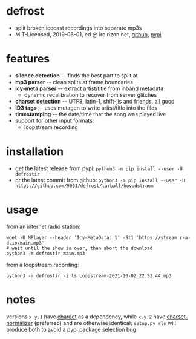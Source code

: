 # defrost
* split broken icecast recordings into separate mp3s
* MIT-Licensed, 2019-06-01, ed @ irc.rizon.net, [github](https://github.com/9001/defrost), [pypi](https://pypi.org/project/defrostir/)

# features
* **silence detection** -- finds the best part to split at
* **mp3 parser** -- clean splits at frame boundaries
* **icy-meta parser** -- extract artist/title from inband metadata
  * dynamic recalibration to recover from server glitches
* **charset detection** -- UTF8, latin-1, shift-jis and friends, all good
* **ID3 tags** -- uses mutagen to write aritst/title into the files
* **timestamping** -- the date/time that the song was played live
* support for other input formats:
  * loopstream recording

# installation
* get the latest release from pypi: `python3 -m pip install --user -U defrostir`
* or the latest commit from github: `python3 -m pip install --user -U https://github.com/9001/defrost/tarball/hovudstraum`


# usage

from an internet radio station:
```
wget -U MPlayer --header 'Icy-MetaData: 1' -St1 'https://stream.r-a-d.io/main.mp3'
# wait until the show is over, then abort the download
python3 -m defrostir main.mp3
```

from a loopstream recording:
```
python3 -m defrostir -i ls Loopstream-2021-10-02_22.53.44.mp3
```

# notes
versions `x.y.1` have [chardet](https://pypi.org/project/chardet/) as a dependency, while `x.y.2` have [charset-normalizer](https://pypi.org/project/charset-normalizer/) (preferred) and are otherwise identical; `setup.py rls` will produce both to avoid a pypi package selection bug
